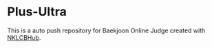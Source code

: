 # Plus-Ultra
This is a auto push repository for Baekjoon Online Judge created with [NKLCBHub](https://github.com/Donghyeon0915/NKLCB_Hub).

